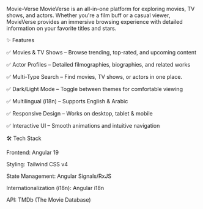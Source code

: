 Movie-Verse
MovieVerse is an all-in-one platform for exploring movies, TV shows, and actors. Whether you're a film buff or a casual viewer, MovieVerse provides an immersive browsing experience with detailed information on your favorite titles and stars.

✨ Features

✅ Movies & TV Shows – Browse trending, top-rated, and upcoming content

✅ Actor Profiles – Detailed filmographies, biographies, and related works

✅ Multi-Type Search – Find movies, TV shows, or actors in one place.

✅ Dark/Light Mode – Toggle between themes for comfortable viewing

✅ Multilingual (i18n) – Supports English & Arabic

✅ Responsive Design – Works on desktop, tablet & mobile

✅ Interactive UI – Smooth animations and intuitive navigation

🛠 Tech Stack

Frontend: Angular 19

Styling: Tailwind CSS v4

State Management: Angular Signals/RxJS

Internationalization (i18n): Angular i18n

API: TMDb (The Movie Database)
